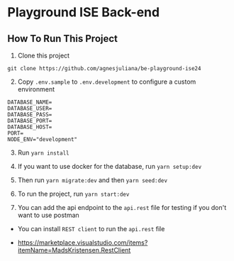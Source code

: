# Playground ISE Back-end

## How To Run This Project

1. Clone this project

```
git clone https://github.com/agnesjuliana/be-playground-ise24
```

2. Copy `.env.sample` to `.env.development` to configure a custom environment

```
DATABASE_NAME=
DATABASE_USER=
DATABASE_PASS=
DATABASE_PORT=
DATABASE_HOST=
PORT=
NODE_ENV="development"
```

3. Run `yarn install`

4. If you want to use docker for the database, run `yarn setup:dev`

5. Then run `yarn migrate:dev` and then `yarn seed:dev`

6. To run the project, run `yarn start:dev`

7. You can add the api endpoint to the `api.rest` file for testing if you don't want to use postman

- You can install `REST client` to run the `api.rest` file

- https://marketplace.visualstudio.com/items?itemName=MadsKristensen.RestClient
